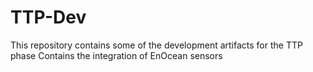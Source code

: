 # TTP-Dev
This repository contains some of the development artifacts for the TTP phase
Contains the integration of EnOcean sensors

